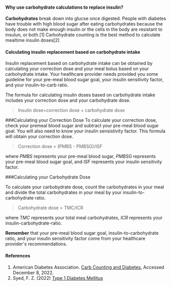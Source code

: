 #### Why use carbohydrate calculations to replace insulin?

**Carbohydrates** break down into glucse once digested. People with diabetes have trouble with high blood sugar after eating carbohydrates because the body does not make enough insulin or the cells in the body are resistant to insulun, or both.[1] Carbohydrate counting is the best method to calculate mealtime insulin doses[2]

#### Calculating insulin replacement based on carbohydrate intake
Insulin replacement based on carbohydrate intake can be obtained by calculating your correction dose and your meal bolus based on your carbohydrate intake. Your healthcare provider needs provided you some guideline for your pre-meal blood sugar goal, your insulin sensitivity factor, and your insulin-to-carb ratio.

The formula for calculating insulin doses based on carbohydrate intake includes your correction dose and your carbohydrate dose.

>Insulin dose=correction dose + carbohydrate dose

###Calculating your Correction Dose
To calculate your correction dose, check your premeal blood sugar and subtract your pre-meal blood sugar goal. You will also need to know your insulin sensistivity factor. This formula will obtain your correction dose.

>Correction dose = (PMBS - PMBSG)/ISF

where *PMBS* represents your pre-meal blood sugar, *PMBSG* represents your pre-meal blood sugar goal, and *ISF* represents your insulin sensitivity factor. 

###Calculating your Carbohydrate Dose

To calculate your carbobydrate dose, count the carbohydrates in your meal and divide the total carbohydrates in your meal by your insulin-to-carbohydrate ratio.

>Carbohydrate dose = TMC/ICR

where *TMC* represents your total meal carbohydrates, *ICR* represents your insulin-carbohydrate-ratio.

**Remember** that your pre-meal blood sugar goal, insulin-to-carbohydrate ratio, and your insulin sensitivity factor come from your healthcare provider's recommendations. 


#### References
1. American Diabetes Association. [Carb Counting and Diabetes](https://diabetes.org/healthy-living/recipes-nutrition/understanding-carbs/carb-counting-and-diabetes), Accessed December 8, 2022.
2. Syed, F. Z. (2022) [Type 1 Diabetes Mellitus](https://doi.org/10.7326/AITC202203150) 
